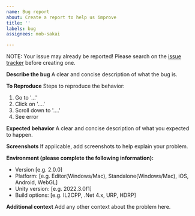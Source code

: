 ```yaml
---
name: Bug report
about: Create a report to help us improve
title: ''
labels: bug
assignees: mob-sakai

---
```


NOTE: Your issue may already be reported! Please search on the [issue tracker](../) before creating one.

**Describe the bug**
A clear and concise description of what the bug is.

**To Reproduce**
Steps to reproduce the behavior:
1. Go to '...'
2. Click on '....'
3. Scroll down to '....'
4. See error

**Expected behavior**
A clear and concise description of what you expected to happen.

**Screenshots**
If applicable, add screenshots to help explain your problem.

**Environment (please complete the following information):**
 - Version [e.g. 2.0.0]
 - Platform: [e.g. Editor(Windows/Mac), Standalone(Windows/Mac), iOS, Android, WebGL]
 - Unity version: [e.g. 2022.3.0f1]
 - Build options: [e.g. IL2CPP, .Net 4.x, URP, HDRP]

**Additional context**
Add any other context about the problem here.
